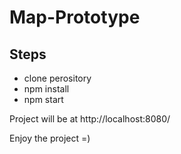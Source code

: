# Map-Prototype

## Steps
* clone perository
* npm install
* npm start

Project will be at http://localhost:8080/


Enjoy the project =)
